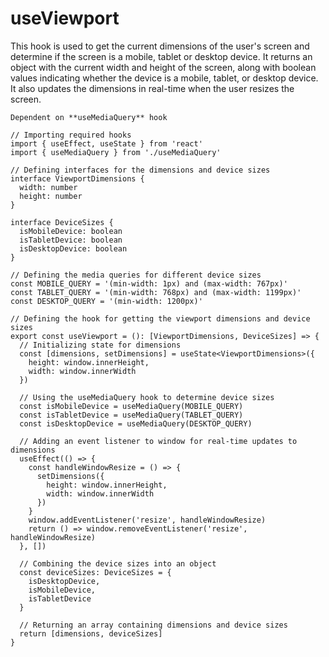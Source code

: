 # useViewport

This hook is used to get the current dimensions of the user's screen and determine if the screen is a mobile, tablet or desktop device. It returns an object with the current width and height of the screen, along with boolean values indicating whether the device is a mobile, tablet, or desktop device. It also updates the dimensions in real-time when the user resizes the screen.

`Dependent on **useMediaQuery** hook`

```
// Importing required hooks
import { useEffect, useState } from 'react'
import { useMediaQuery } from './useMediaQuery'

// Defining interfaces for the dimensions and device sizes
interface ViewportDimensions {
  width: number
  height: number
}

interface DeviceSizes {
  isMobileDevice: boolean
  isTabletDevice: boolean
  isDesktopDevice: boolean
}

// Defining the media queries for different device sizes
const MOBILE_QUERY = '(min-width: 1px) and (max-width: 767px)'
const TABLET_QUERY = '(min-width: 768px) and (max-width: 1199px)'
const DESKTOP_QUERY = '(min-width: 1200px)'

// Defining the hook for getting the viewport dimensions and device sizes
export const useViewport = (): [ViewportDimensions, DeviceSizes] => {
  // Initializing state for dimensions
  const [dimensions, setDimensions] = useState<ViewportDimensions>({
    height: window.innerHeight,
    width: window.innerWidth
  })

  // Using the useMediaQuery hook to determine device sizes
  const isMobileDevice = useMediaQuery(MOBILE_QUERY)
  const isTabletDevice = useMediaQuery(TABLET_QUERY)
  const isDesktopDevice = useMediaQuery(DESKTOP_QUERY)

  // Adding an event listener to window for real-time updates to dimensions
  useEffect(() => {
    const handleWindowResize = () => {
      setDimensions({
        height: window.innerHeight,
        width: window.innerWidth
      })
    }
    window.addEventListener('resize', handleWindowResize)
    return () => window.removeEventListener('resize', handleWindowResize)
  }, [])

  // Combining the device sizes into an object
  const deviceSizes: DeviceSizes = {
    isDesktopDevice,
    isMobileDevice,
    isTabletDevice
  }

  // Returning an array containing dimensions and device sizes
  return [dimensions, deviceSizes]
}

```

